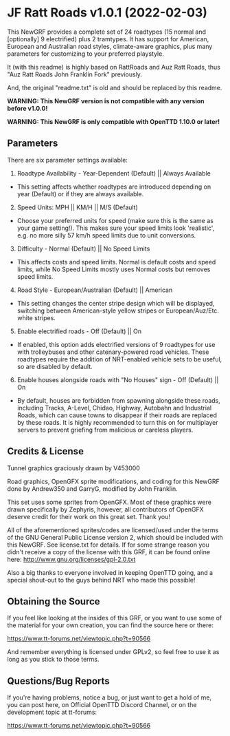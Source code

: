 # JF Ratt Roads v1.0.1 (2022-02-03)

This NewGRF provides a complete set of 24 roadtypes (15 normal and [optionally] 9 electrified) plus 2 tramtypes. It has support for American, European and Australian road styles, climate-aware graphics, plus many parameters for customizing to your preferred playstyle.

It (with this readme) is highly based on RattRoads and Auz Ratt Roads, thus "Auz Ratt Roads John Franklin Fork" previously.

And, the original "readme.txt" is old and should be replaced by this readme.

**WARNING: This NewGRF version is not compatible with any version before v1.0.0!**

**WARNING: This NewGRF is only compatible with OpenTTD 1.10.0 or later!**


## Parameters

There are six parameter settings available:

 1) Roadtype Availability - Year-Dependent (Default) || Always Available
  - This setting affects whether roadtypes are introduced depending on year (Default) or if they are always available.

 2) Speed Units: MPH || KM/H || M/S (Default)
  - Choose your preferred units for speed (make sure this is the same as your game setting!). This makes sure your speed limits look 'realistic', e.g. no more silly 57 km/h speed limits due to unit conversions.
 
 3) Difficulty - Normal (Default) || No Speed Limits
  - This affects costs and speed limits. Normal is default costs and speed limits, while No Speed Limits mostly uses Normal costs but removes speed limits.

 4) Road Style - European/Australian (Default) || American
  - This setting changes the center stripe design which will be displayed, switching between American-style yellow stripes or European/Auz/Etc. white stripes.

 5) Enable electrified roads - Off (Default) || On
  - If enabled, this option adds electrified versions of 9 roadtypes for use with trolleybuses and other catenary-powered road vehicles. These roadtypes require the addition of NRT-enabled vehicle sets to be useful, so are disabled by default.

 6) Enable houses alongside roads with "No Houses" sign - Off (Default) || On
  - By default, houses are forbidden from spawning alongside these roads, including Tracks, A-Level, Chidao, Highway, Autobahn and Industrial Roads, which can cause towns to disappear if their roads are replaced by these roads. It is highly recommended to turn this on for multiplayer servers to prevent griefing from malicious or careless players.


## Credits & License

Tunnel graphics graciously drawn by V453000

Road graphics, OpenGFX sprite modifications, and coding for this NewGRF done by Andrew350 and GarryG, modified by John Franklin.

This set uses some sprites from OpenGFX. Most of these graphics were drawn specifically by Zephyris, however, all contributors of OpenGFX deserve credit for their work on this great set. Thank you!

All of the aforementioned sprites/codes are licensed/used under the terms of the GNU General Public License version 2, which should be included with this NewGRF. See license.txt for details. If for some strange reason you didn't receive a copy of the license with this GRF, it can be found online here: http://www.gnu.org/licenses/gpl-2.0.txt

Also a big thanks to everyone involved in keeping OpenTTD going, and a special shout-out to the guys behind NRT who made this possible!


## Obtaining the Source

If you feel like looking at the insides of this GRF, or you want to use some of the material for your own creation, you can find the source here or there:

https://www.tt-forums.net/viewtopic.php?t=90566

And remember everything is licensed under GPLv2, so feel free to use it as long as you stick to those terms.


## Questions/Bug Reports

If you're having problems, notice a bug, or just want to get a hold of me, you can post here, on Official OpenTTD Discord Channel, or on the development topic at tt-forums:

https://www.tt-forums.net/viewtopic.php?t=90566
